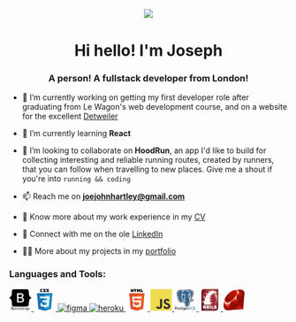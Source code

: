 <div id="header" align="center">
  <img src="https://media4.giphy.com/media/v1.Y2lkPTc5MGI3NjExNzc4ZWYzNGM0NWZjNTA1NDc0NDFiZDc0OTNkN2ViYTlhYTVlNTkxOSZjdD1n/STO9DD14V1DniH9nby/giphy.gif" width="200"/>
<h1>Hi hello! I'm Joseph</h1>
<h3>A person! A fullstack developer from London!</h3>
</div>

- 🔭 I’m currently working on getting my first developer role after graduating from Le Wagon's web development course, and on a website for the excellent [Detweiler](https://detweilertheband.bandcamp.com)

- 🌱 I’m currently learning **React**

- 👯 I’m looking to collaborate on **HoodRun**, an app I'd like to build for collecting interesting and reliable running routes, created by runners, that you can follow when travelling to new places. Give me a shout if you're into `running && coding`

- 📫 Reach me on **joejohnhartley@gmail.com**

- 📄 Know more about my work experience in my [CV](https://www.canva.com/design/DAFesfZl0Ig/FxdZ7YdufCnaXNRpo2tqJg/view?utm_content=DAFesfZl0Ig&utm_campaign=designshare&utm_medium=link2&utm_source=sharebutton)
  
- 🔗 Connect with me on the ole [LinkedIn](https://www.linkedin.com/in/joejohnhartley/)

- 👨‍💻 More about my projects in my [portfolio](https://troopl.com/josephhartley)

<h3 align="left">Languages and Tools:</h3>
<p align="left"> <a href="https://getbootstrap.com" target="_blank" rel="noreferrer"> <img src="https://raw.githubusercontent.com/devicons/devicon/master/icons/bootstrap/bootstrap-plain-wordmark.svg" alt="bootstrap" width="40" height="40"/> </a> <a href="https://www.w3schools.com/css/" target="_blank" rel="noreferrer"> <img src="https://raw.githubusercontent.com/devicons/devicon/master/icons/css3/css3-original-wordmark.svg" alt="css3" width="40" height="40"/> </a> <a href="https://www.figma.com/" target="_blank" rel="noreferrer"> <img src="https://www.vectorlogo.zone/logos/figma/figma-icon.svg" alt="figma" width="40" height="40"/> </a> <a href="https://heroku.com" target="_blank" rel="noreferrer"> <img src="https://www.vectorlogo.zone/logos/heroku/heroku-icon.svg" alt="heroku" width="40" height="40"/> </a> <a href="https://www.w3.org/html/" target="_blank" rel="noreferrer"> <img src="https://raw.githubusercontent.com/devicons/devicon/master/icons/html5/html5-original-wordmark.svg" alt="html5" width="40" height="40"/> </a> <a href="https://developer.mozilla.org/en-US/docs/Web/JavaScript" target="_blank" rel="noreferrer"> <img src="https://raw.githubusercontent.com/devicons/devicon/master/icons/javascript/javascript-original.svg" alt="javascript" width="40" height="40"/> </a> <a href="https://www.postgresql.org" target="_blank" rel="noreferrer"> <img src="https://raw.githubusercontent.com/devicons/devicon/master/icons/postgresql/postgresql-original-wordmark.svg" alt="postgresql" width="40" height="40"/> </a> <a href="https://rubyonrails.org" target="_blank" rel="noreferrer"> <img src="https://raw.githubusercontent.com/devicons/devicon/master/icons/rails/rails-original-wordmark.svg" alt="rails" width="40" height="40"/> </a> <a href="https://www.ruby-lang.org/en/" target="_blank" rel="noreferrer"> <img src="https://raw.githubusercontent.com/devicons/devicon/master/icons/ruby/ruby-original.svg" alt="ruby" width="40" height="40"/> </a> </p>


<!--
**JosephHartley/JosephHartley** is a ✨ _special_ ✨ repository because its `README.md` (this file) appears on your GitHub profile.

Here are some ideas to get you started:

- 🔭 I’m currently working on ...
- 🌱 I’m currently learning ...
- 👯 I’m looking to collaborate on ...
- 🤔 I’m looking for help with ...
- 💬 Ask me about ...
- 📫 How to reach me: ...
- 😄 Pronouns: ...
- ⚡ Fun fact: ...
-->
